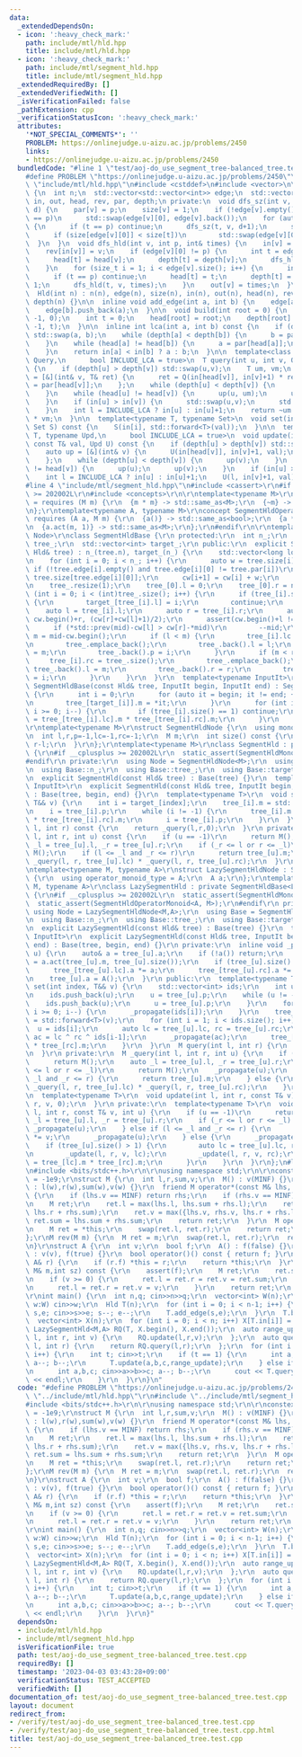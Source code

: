 ```yaml
---
data:
  _extendedDependsOn:
  - icon: ':heavy_check_mark:'
    path: include/mtl/hld.hpp
    title: include/mtl/hld.hpp
  - icon: ':heavy_check_mark:'
    path: include/mtl/segment_hld.hpp
    title: include/mtl/segment_hld.hpp
  _extendedRequiredBy: []
  _extendedVerifiedWith: []
  _isVerificationFailed: false
  _pathExtension: cpp
  _verificationStatusIcon: ':heavy_check_mark:'
  attributes:
    '*NOT_SPECIAL_COMMENTS*': ''
    PROBLEM: https://onlinejudge.u-aizu.ac.jp/problems/2450
    links:
    - https://onlinejudge.u-aizu.ac.jp/problems/2450
  bundledCode: "#line 1 \"test/aoj-do_use_segment_tree-balanced_tree.test.cpp\"\n\
    #define PROBLEM \"https://onlinejudge.u-aizu.ac.jp/problems/2450\"\r\n#line 2\
    \ \"include/mtl/hld.hpp\"\n#include <cstddef>\n#include <vector>\n\nstruct Hld\
    \ {\n  int n;\n  std::vector<std::vector<int>> edge;\n  std::vector<int> size,\
    \ in, out, head, rev, par, depth;\n private:\n  void dfs_sz(int v, int p, int\
    \ d) {\n    par[v] = p;\n    size[v] = 1;\n    if (!edge[v].empty() and edge[v][0]\
    \ == p)\n      std::swap(edge[v][0], edge[v].back());\n    for (auto& t:edge[v])\
    \ {\n      if (t == p) continue;\n      dfs_sz(t, v, d+1);\n      size[v] += size[t];\n\
    \      if (size[edge[v][0]] < size[t])\n        std::swap(edge[v][0], t);\n  \
    \  }\n  }\n  void dfs_hld(int v, int p, int& times) {\n    in[v] = times++;\n\
    \    rev[in[v]] = v;\n    if (edge[v][0] != p) {\n      int t = edge[v][0];\n\
    \      head[t] = head[v];\n      depth[t] = depth[v];\n      dfs_hld(t, v, times);\n\
    \    }\n    for (size_t i = 1; i < edge[v].size(); i++) {\n      int t = edge[v][i];\n\
    \      if (t == p) continue;\n      head[t] = t;\n      depth[t] = depth[v] +\
    \ 1;\n      dfs_hld(t, v, times);\n    }\n    out[v] = times;\n  }\n\n public:\n\
    \  Hld(int n) : n(n), edge(n), size(n), in(n), out(n), head(n), rev(n), par(n),\
    \ depth(n) {}\n\n  inline void add_edge(int a, int b) {\n    edge[a].push_back(b);\n\
    \    edge[b].push_back(a);\n  }\n\n  void build(int root = 0) {\n    dfs_sz(root,\
    \ -1, 0);\n    int t = 0;\n    head[root] = root;\n    depth[root] = 0;\n    dfs_hld(root,\
    \ -1, t);\n  }\n\n  inline int lca(int a, int b) const {\n    if (depth[a] > depth[b])\
    \ std::swap(a, b);\n    while (depth[a] < depth[b]) {\n      b = par[head[b]];\n\
    \    }\n    while (head[a] != head[b]) {\n      a = par[head[a]];\n      b = par[head[b]];\n\
    \    }\n    return in[a] < in[b] ? a : b;\n  }\n\n  template<class T, typename\
    \ Query,\n      bool INCLUDE_LCA = true>\n  T query(int u, int v, Query Q) const\
    \ {\n    if (depth[u] > depth[v]) std::swap(u,v);\n    T um, vm;\n    auto up\
    \ = [&](int& v, T& ret) {\n      ret = Q(in[head[v]], in[v]+1) * ret;\n      v\
    \ = par[head[v]];\n    };\n    while (depth[u] < depth[v]) {\n      up(v, vm);\n\
    \    }\n    while (head[u] != head[v]) {\n      up(u, um);\n      up(v, vm);\n\
    \    }\n    if (in[u] > in[v]) {\n      std::swap(u,v);\n      std::swap(um,vm);\n\
    \    }\n    int l = INCLUDE_LCA ? in[u] : in[u]+1;\n    return ~um * Q(l, in[v]+1)\
    \ * vm;\n  }\n\n  template<typename T, typename Set>\n  void set(int i, T&& val,\
    \ Set S) const {\n    S(in[i], std::forward<T>(val));\n  }\n\n  template<typename\
    \ T, typename Upd,\n      bool INCLUDE_LCA = true>\n  void update(int u, int v,\
    \ const T& val, Upd U) const {\n    if (depth[u] > depth[v]) std::swap(u,v);\n\
    \    auto up = [&](int& v) {\n      U(in[head[v]], in[v]+1, val);\n      v = par[head[v]];\n\
    \    };\n    while (depth[u] < depth[v]) {\n      up(v);\n    }\n    while (head[u]\
    \ != head[v]) {\n      up(u);\n      up(v);\n    }\n    if (in[u] > in[v]) std::swap(u,v);\n\
    \    int l = INCLUDE_LCA ? in[u] : in[u]+1;\n    U(l, in[v]+1, val);\n  }\n};\n\
    #line 4 \"include/mtl/segment_hld.hpp\"\n#include <cassert>\r\n#if __cplusplus\
    \ >= 202002L\r\n#include <concepts>\r\n\r\ntemplate<typename M>\r\nconcept SegmentHldMonoid\
    \ = requires (M m) {\r\n  {m * m} -> std::same_as<M>;\r\n  {~m} -> std::same_as<M>;\r\
    \n};\r\ntemplate<typename A, typename M>\r\nconcept SegmentHldOperatorMonoid =\
    \ requires (A a, M m) {\r\n  {a()} -> std::same_as<bool>;\r\n  {a *= a} -> std::convertible_to<A>;\r\
    \n  {a.act(m, 1)} -> std::same_as<M>;\r\n};\r\n#endif\r\n\r\ntemplate<typename\
    \ Node>\r\nclass SegmentHldBase {\r\n protected:\r\n  int n_;\r\n  std::vector<Node>\
    \ tree_;\r\n  std::vector<int> target_;\r\n public:\r\n  explicit SegmentHldBase(const\
    \ Hld& tree) : n_(tree.n), target_(n_) {\r\n    std::vector<long long> cw(n_+1);\r\
    \n    for (int i = 0; i < n_; i++) {\r\n      auto w = tree.size[i];\r\n     \
    \ if (!tree.edge[i].empty() and tree.edge[i][0] != tree.par[i])\r\n        w -=\
    \ tree.size[tree.edge[i][0]];\r\n      cw[i+1] = cw[i] + w;\r\n    }\r\n    tree_.reserve(n_*2);\r\
    \n    tree_.resize(1);\r\n    tree_[0].l = 0;\r\n    tree_[0].r = n_;\r\n    for\
    \ (int i = 0; i < (int)tree_.size(); i++) {\r\n      if (tree_[i].size() == 1)\
    \ {\r\n        target_[tree_[i].l] = i;\r\n        continue;\r\n      }\r\n  \
    \    auto l = tree_[i].l;\r\n      auto r = tree_[i].r;\r\n      auto mid = upper_bound(cw.begin()+l,\
    \ cw.begin()+r, (cw[r]+cw[l]+1)/2);\r\n      assert(cw.begin()+l != mid);\r\n\
    \      if (*std::prev(mid)-cw[l] > cw[r]-*mid)\r\n        --mid;\r\n      int\
    \ m = mid-cw.begin();\r\n      if (l < m) {\r\n        tree_[i].lc = tree_.size();\r\
    \n        tree_.emplace_back();\r\n        tree_.back().l = l;\r\n        tree_.back().r\
    \ = m;\r\n        tree_.back().p = i;\r\n      }\r\n      if (m < r) {\r\n   \
    \     tree_[i].rc = tree_.size();\r\n        tree_.emplace_back();\r\n       \
    \ tree_.back().l = m;\r\n        tree_.back().r = r;\r\n        tree_.back().p\
    \ = i;\r\n      }\r\n    }\r\n  }\r\n  template<typename InputIt>\r\n  explicit\
    \ SegmentHldBase(const Hld& tree, InputIt begin, InputIt end) : SegmentHldBase(tree)\
    \ {\r\n      int i = 0;\r\n      for (auto it = begin; it != end; ++it, ++i) {\r\
    \n        tree_[target_[i]].m = *it;\r\n      }\r\n      for (int i = (int)tree_.size()-1;\
    \ i >= 0; i--) {\r\n        if (tree_[i].size() == 1) continue;\r\n        tree_[i].m\
    \ = tree_[tree_[i].lc].m * tree_[tree_[i].rc].m;\r\n      }\r\n    }\r\n};\r\n\
    \r\ntemplate<typename M>\r\nstruct SegmentHldNode {\r\n  using monoid_type = M;\r\
    \n  int l,r,p=-1,lc=-1,rc=-1;\r\n  M m;\r\n  int size() const {\r\n    return\
    \ r-l;\r\n  }\r\n};\r\ntemplate<typename M>\r\nclass SegmentHld : private SegmentHldBase<SegmentHldNode<M>>\
    \ {\r\n#if __cplusplus >= 202002L\r\n  static_assert(SegmentHldMonoid<M>);\r\n\
    #endif\r\n private:\r\n  using Node = SegmentHldNode<M>;\r\n  using Base = SegmentHldBase<Node>;\r\
    \n  using Base::n_;\r\n  using Base::tree_;\r\n  using Base::target_;\r\n public:\r\
    \n  explicit SegmentHld(const Hld& tree) : Base(tree) {}\r\n  template<typename\
    \ InputIt>\r\n  explicit SegmentHld(const Hld& tree, InputIt begin, InputIt end)\
    \ : Base(tree, begin, end) {}\r\n  template<typename T>\r\n  void set(int index,\
    \ T&& v) {\r\n    int i = target_[index];\r\n    tree_[i].m = std::forward<T>(v);\r\
    \n    i = tree_[i].p;\r\n    while (i != -1) {\r\n      tree_[i].m = tree_[tree_[i].lc].m\
    \ * tree_[tree_[i].rc].m;\r\n      i = tree_[i].p;\r\n    }\r\n  }\r\n  M query(int\
    \ l, int r) const {\r\n    return _query(l,r,0);\r\n  }\r\n private:\r\n  M _query(int\
    \ l, int r, int u) const {\r\n    if (u == -1)\r\n      return M();\r\n    auto\
    \ _l = tree_[u].l, _r = tree_[u].r;\r\n    if (_r <= l or r <= _l)\r\n      return\
    \ M();\r\n    if (l <= _l and _r <= r)\r\n      return tree_[u].m;\r\n    return\
    \ _query(l, r, tree_[u].lc) * _query(l, r, tree_[u].rc);\r\n  }\r\n};\r\n\r\n\r\
    \ntemplate<typename M, typename A>\r\nstruct LazySegmentHldNode : SegmentHldNode<M>\
    \ {\r\n  using operator_monoid_type = A;\r\n  A a;\r\n};\r\ntemplate<typename\
    \ M, typename A>\r\nclass LazySegmentHld : private SegmentHldBase<LazySegmentHldNode<M,A>>\
    \ {\r\n#if __cplusplus >= 202002L\r\n  static_assert(SegmentHldMonoid<M>);\r\n\
    \  static_assert(SegmentHldOperatorMonoid<A, M>);\r\n#endif\r\n private:\r\n \
    \ using Node = LazySegmentHldNode<M,A>;\r\n  using Base = SegmentHldBase<Node>;\r\
    \n  using Base::n_;\r\n  using Base::tree_;\r\n  using Base::target_;\r\n public:\r\
    \n  explicit LazySegmentHld(const Hld& tree) : Base(tree) {}\r\n  template<typename\
    \ InputIt>\r\n  explicit LazySegmentHld(const Hld& tree, InputIt begin, InputIt\
    \ end) : Base(tree, begin, end) {}\r\n private:\r\n  inline void _propagate(int\
    \ u) {\r\n    auto& a = tree_[u].a;\r\n    if (!a()) return;\r\n    tree_[u].m\
    \ = a.act(tree_[u].m, tree_[u].size());\r\n    if (tree_[u].size() > 1) {\r\n\
    \      tree_[tree_[u].lc].a *= a;\r\n      tree_[tree_[u].rc].a *= a;\r\n    }\r\
    \n    tree_[u].a = A();\r\n  }\r\n public:\r\n  template<typename T>\r\n  void\
    \ set(int index, T&& v) {\r\n    std::vector<int> ids;\r\n    int u = target_[index];\r\
    \n    ids.push_back(u);\r\n    u = tree_[u].p;\r\n    while (u != -1) {\r\n  \
    \    ids.push_back(u);\r\n      u = tree_[u].p;\r\n    }\r\n    for (int i = (int)ids.size()-1;\
    \ i >= 0; i--) {\r\n      _propagate(ids[i]);\r\n    }\r\n    tree_[ids[0]].m\
    \ = std::forward<T>(v);\r\n    for (int i = 1; i < ids.size(); i++) {\r\n    \
    \  u = ids[i];\r\n      auto lc = tree_[u].lc, rc = tree_[u].rc;\r\n      auto\
    \ ac = lc ^ rc ^ ids[i-1];\r\n      _propagate(ac);\r\n      tree_[u].m = tree_[lc].m\
    \ * tree_[rc].m;\r\n    }\r\n  }\r\n  M query(int l, int r) {\r\n    return _query(l,r,0);\r\
    \n  }\r\n private:\r\n  M _query(int l, int r, int u) {\r\n    if (u == -1)\r\n\
    \      return M();\r\n    auto _l = tree_[u].l, _r = tree_[u].r;\r\n    if (_r\
    \ <= l or r <= _l)\r\n      return M();\r\n    _propagate(u);\r\n    if (l <=\
    \ _l and _r <= r) {\r\n      return tree_[u].m;\r\n    } else {\r\n      return\
    \ _query(l, r, tree_[u].lc) * _query(l, r, tree_[u].rc);\r\n    }\r\n  }\r\n public:\r\
    \n  template<typename T>\r\n  void update(int l, int r, const T& v) {\r\n    _update(l,\
    \ r, v, 0);\r\n  }\r\n private:\r\n  template<typename T>\r\n  void _update(int\
    \ l, int r, const T& v, int u) {\r\n    if (u == -1)\r\n      return;\r\n    auto\
    \ _l = tree_[u].l, _r = tree_[u].r;\r\n    if (_r <= l or r <= _l) {\r\n     \
    \ _propagate(u);\r\n    } else if (l <= _l and _r <= r) {\r\n      tree_[u].a\
    \ *= v;\r\n      _propagate(u);\r\n    } else {\r\n      _propagate(u);\r\n  \
    \    if (tree_[u].size() > 1) {\r\n        auto lc = tree_[u].lc, rc = tree_[u].rc;\r\
    \n        _update(l, r, v, lc);\r\n        _update(l, r, v, rc);\r\n        tree_[u].m\
    \ = tree_[lc].m * tree_[rc].m;\r\n      }\r\n    }\r\n  }\r\n};\n#line 4 \"test/aoj-do_use_segment_tree-balanced_tree.test.cpp\"\
    \n#include <bits/stdc++.h>\r\n\r\nusing namespace std;\r\n\r\nconstexpr int MINF\
    \ = -1e9;\r\nstruct M {\r\n  int l,r,sum,v;\r\n  M() : v(MINF) {}\r\n  M(int w)\
    \ : l(w),r(w),sum(w),v(w) {}\r\n  friend M operator*(const M& lhs, const M& rhs)\
    \ {\r\n    if (lhs.v == MINF) return rhs;\r\n    if (rhs.v == MINF) return lhs;\r\
    \n    M ret;\r\n    ret.l = max(lhs.l, lhs.sum + rhs.l);\r\n    ret.r = max(rhs.r,\
    \ lhs.r + rhs.sum);\r\n    ret.v = max({lhs.v, rhs.v, lhs.r + rhs.l});\r\n   \
    \ ret.sum = lhs.sum + rhs.sum;\r\n    return ret;\r\n  }\r\n  M operator~() {\r\
    \n    M ret = *this;\r\n    swap(ret.l, ret.r);\r\n    return ret;\r\n  }\r\n\
    };\r\nM rev(M m) {\r\n  M ret = m;\r\n  swap(ret.l, ret.r);\r\n  return ret;\r\
    \n}\r\nstruct A {\r\n  int v;\r\n  bool f;\r\n  A() : f(false) {}\r\n  A(int v)\
    \ : v(v), f(true) {}\r\n  bool operator()() const { return f; }\r\n  A& operator*=(const\
    \ A& r) {\r\n    if (r.f) *this = r;\r\n    return *this;\r\n  }\r\n  M act(const\
    \ M& m,int sz) const {\r\n    assert(f);\r\n    M ret;\r\n    ret.sum = v*sz;\r\
    \n    if (v >= 0) {\r\n      ret.l = ret.r = ret.v = ret.sum;\r\n    } else {\r\
    \n      ret.l = ret.r = ret.v = v;\r\n    }\r\n    return ret;\r\n  }\r\n};\r\n\
    \r\nint main() {\r\n  int n,q; cin>>n>>q;\r\n  vector<int> W(n);\r\n  for (auto&\
    \ w:W) cin>>w;\r\n  Hld T(n);\r\n  for (int i = 0; i < n-1; i++) {\r\n    int\
    \ s,e; cin>>s>>e; s--; e--;\r\n    T.add_edge(s,e);\r\n  }\r\n  T.build();\r\n\
    \  vector<int> X(n);\r\n  for (int i = 0; i < n; i++) X[T.in[i]] = W[i];\r\n \
    \ LazySegmentHld<M,A> RQ(T, X.begin(), X.end());\r\n  auto range_update = [&](int\
    \ l, int r, int v) {\r\n    RQ.update(l,r,v);\r\n  };\r\n  auto query = [&](int\
    \ l, int r) {\r\n    return RQ.query(l,r);\r\n  };\r\n  for (int i = 0; i < q;\
    \ i++) {\r\n    int t; cin>>t;\r\n    if (t == 1) {\r\n      int a,b,c; cin>>a>>b>>c;\
    \ a--; b--;\r\n      T.update(a,b,c,range_update);\r\n    } else if (t == 2) {\r\
    \n      int a,b,c; cin>>a>>b>>c; a--; b--;\r\n      cout << T.query<M>(a,b,query).v\
    \ << endl;\r\n    }\r\n  }\r\n}\n"
  code: "#define PROBLEM \"https://onlinejudge.u-aizu.ac.jp/problems/2450\"\r\n#include\
    \ \"../include/mtl/hld.hpp\"\r\n#include \"../include/mtl/segment_hld.hpp\"\r\n\
    #include <bits/stdc++.h>\r\n\r\nusing namespace std;\r\n\r\nconstexpr int MINF\
    \ = -1e9;\r\nstruct M {\r\n  int l,r,sum,v;\r\n  M() : v(MINF) {}\r\n  M(int w)\
    \ : l(w),r(w),sum(w),v(w) {}\r\n  friend M operator*(const M& lhs, const M& rhs)\
    \ {\r\n    if (lhs.v == MINF) return rhs;\r\n    if (rhs.v == MINF) return lhs;\r\
    \n    M ret;\r\n    ret.l = max(lhs.l, lhs.sum + rhs.l);\r\n    ret.r = max(rhs.r,\
    \ lhs.r + rhs.sum);\r\n    ret.v = max({lhs.v, rhs.v, lhs.r + rhs.l});\r\n   \
    \ ret.sum = lhs.sum + rhs.sum;\r\n    return ret;\r\n  }\r\n  M operator~() {\r\
    \n    M ret = *this;\r\n    swap(ret.l, ret.r);\r\n    return ret;\r\n  }\r\n\
    };\r\nM rev(M m) {\r\n  M ret = m;\r\n  swap(ret.l, ret.r);\r\n  return ret;\r\
    \n}\r\nstruct A {\r\n  int v;\r\n  bool f;\r\n  A() : f(false) {}\r\n  A(int v)\
    \ : v(v), f(true) {}\r\n  bool operator()() const { return f; }\r\n  A& operator*=(const\
    \ A& r) {\r\n    if (r.f) *this = r;\r\n    return *this;\r\n  }\r\n  M act(const\
    \ M& m,int sz) const {\r\n    assert(f);\r\n    M ret;\r\n    ret.sum = v*sz;\r\
    \n    if (v >= 0) {\r\n      ret.l = ret.r = ret.v = ret.sum;\r\n    } else {\r\
    \n      ret.l = ret.r = ret.v = v;\r\n    }\r\n    return ret;\r\n  }\r\n};\r\n\
    \r\nint main() {\r\n  int n,q; cin>>n>>q;\r\n  vector<int> W(n);\r\n  for (auto&\
    \ w:W) cin>>w;\r\n  Hld T(n);\r\n  for (int i = 0; i < n-1; i++) {\r\n    int\
    \ s,e; cin>>s>>e; s--; e--;\r\n    T.add_edge(s,e);\r\n  }\r\n  T.build();\r\n\
    \  vector<int> X(n);\r\n  for (int i = 0; i < n; i++) X[T.in[i]] = W[i];\r\n \
    \ LazySegmentHld<M,A> RQ(T, X.begin(), X.end());\r\n  auto range_update = [&](int\
    \ l, int r, int v) {\r\n    RQ.update(l,r,v);\r\n  };\r\n  auto query = [&](int\
    \ l, int r) {\r\n    return RQ.query(l,r);\r\n  };\r\n  for (int i = 0; i < q;\
    \ i++) {\r\n    int t; cin>>t;\r\n    if (t == 1) {\r\n      int a,b,c; cin>>a>>b>>c;\
    \ a--; b--;\r\n      T.update(a,b,c,range_update);\r\n    } else if (t == 2) {\r\
    \n      int a,b,c; cin>>a>>b>>c; a--; b--;\r\n      cout << T.query<M>(a,b,query).v\
    \ << endl;\r\n    }\r\n  }\r\n}"
  dependsOn:
  - include/mtl/hld.hpp
  - include/mtl/segment_hld.hpp
  isVerificationFile: true
  path: test/aoj-do_use_segment_tree-balanced_tree.test.cpp
  requiredBy: []
  timestamp: '2023-04-03 03:43:28+09:00'
  verificationStatus: TEST_ACCEPTED
  verifiedWith: []
documentation_of: test/aoj-do_use_segment_tree-balanced_tree.test.cpp
layout: document
redirect_from:
- /verify/test/aoj-do_use_segment_tree-balanced_tree.test.cpp
- /verify/test/aoj-do_use_segment_tree-balanced_tree.test.cpp.html
title: test/aoj-do_use_segment_tree-balanced_tree.test.cpp
---
```

